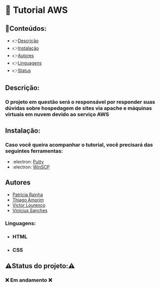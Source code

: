 # :blue_book: Tutorial AWS
## 🏁Conteúdos: 
  * 👉[Descrição](#Descrição)
  * 👉[Instalação](#Instalação)
  * 👉[Autores](#Autores)
  * 👉[Linguagens](#Linguagens)
  * 👉[Status](#Status)
## Descrição: 
### O projeto em questão será o responsável por responder suas dúvidas sobre hospedagem de sites via apache e máquinas virtuais em nuvem devido ao serviço AWS
## Instalação: 
### Caso você queira acompanhar o tutorial, você precisará das seguintes ferramentas:
  * :electron: <a href="https://www.chiark.greenend.org.uk/~sgtatham/putty/latest.html">Putty</a>
  * :electron: <a href="https://winscp.net/eng/download.php">WinSCP</a>
## Autores
* <a href="https://github.com/PatriciaRainha">Patricia Rainha</a>
* <a href="https://github.com/thiagoamorim11">Thiago Amorim</a>
* <a href="https://github.com/victor27066">Victor Lourenço</a>
* <a href="https://github.com/viniciusSg22">Vinícius Sanches</a>
### Linguagens:
* ### HTML
* ### CSS
## ⚠️Status do projeto:⚠️
### ❌ Em andamento ❌
